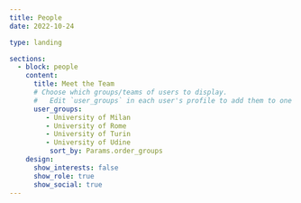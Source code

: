 ```yaml
---
title: People
date: 2022-10-24

type: landing

sections:
  - block: people
    content:
      title: Meet the Team
      # Choose which groups/teams of users to display.
      #   Edit `user_groups` in each user's profile to add them to one or more of these groups.
      user_groups:
         - University of Milan
         - University of Rome
         - University of Turin
         - University of Udine
          sort_by: Params.order_groups
    design:
      show_interests: false
      show_role: true
      show_social: true 
---
```

